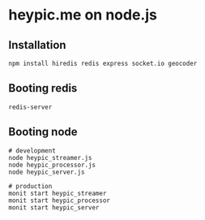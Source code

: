 heypic.me on node.js
====================

Installation
------------

    npm install hiredis redis express socket.io geocoder

Booting redis
-------------

    redis-server

Booting node
-----------

    # development
    node heypic_streamer.js
    node heypic_processor.js
    node heypic_server.js

    # production
    monit start heypic_streamer
    monit start heypic_processor
    monit start heypic_server
